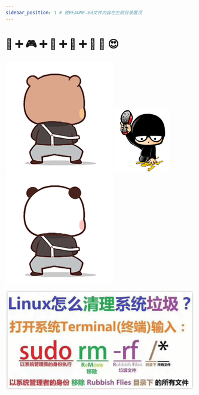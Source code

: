 ```yaml
---
sidebar_position: 1 # 使README.md文件内容在左侧目录置顶
---
```


# 🙁 ➕ 🎮 ➕ 🍺 ➕ 🎱 ➕ 👙 🟰 😍



![dance-straps2](https://raw.githubusercontent.com/pptfz/picgo-images/master/img/dance-straps2.gif)  ![readme](https://raw.githubusercontent.com/pptfz/picgo-images/master/img/readme.gif)    ![dance-straps1](https://raw.githubusercontent.com/pptfz/picgo-images/master/img/dance-straps1.gif)





![iShot2020-10-28_15.06.18](https://raw.githubusercontent.com/pptfz/picgo-images/master/img/iShot2020-10-28_15.06.18.png)


